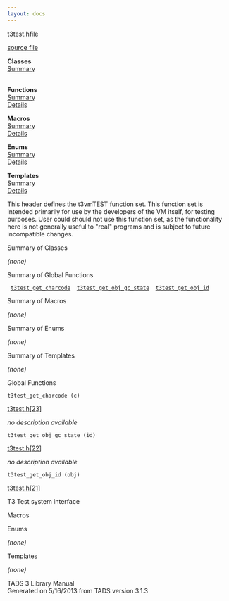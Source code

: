 ```yaml
---
layout: docs
---
```

<span class="title">t3test.h</span><span class="type">file</span>

[source file](../source/t3test.h.html)

**Classes**  
[Summary](#_ClassSummary_)  
 

**Functions**  
[Summary](#_FunctionSummary_)  
[Details](#_Functions_)

**Macros**  
[Summary](#_MacroSummary_)  
[Details](#_Macros_)

**Enums**  
[Summary](#_EnumSummary_)  
[Details](#_Enums_)

**Templates**  
[Summary](#_TemplateSummary_)  
[Details](#_Templates_)

<div class="fdesc">

This header defines the t3vmTEST function set. This function set is
intended primarily for use by the developers of the VM itself, for
testing purposes. User could should not use this function set, as the
functionality here is not generally useful to "real" programs and is
subject to future incompatible changes.

</div>

<span id="_ClassSummary_"></span>

<div class="mjhd">

<span class="hdln">Summary of Classes</span>  

</div>

*(none)* <span id="FunctionSummary_"></span>

<div class="mjhd">

<span class="hdln">Summary of Global Functions</span>  

</div>

` `[`t3test_get_charcode`](#t3test_get_charcode)`  `[`t3test_get_obj_gc_state`](#t3test_get_obj_gc_state)`  `[`t3test_get_obj_id`](#t3test_get_obj_id)`  `

<span id="_MacroSummary_"></span>

<div class="mjhd">

<span class="hdln">Summary of Macros</span>  

</div>

*(none)* <span id="_EnumSummary_"></span>

<div class="mjhd">

<span class="hdln">Summary of Enums</span>  

</div>

*(none)* <span id="_TemplateSummary_"></span>

<div class="mjhd">

<span class="hdln">Summary of Templates</span>  

</div>

*(none)* <span id="_Functions_"></span>

<div class="mjhd">

<span class="hdln">Global Functions</span>  

</div>

<span id="t3test_get_charcode"></span>

`t3test_get_charcode (c)`

[t3test.h](../file/t3test.h.html)\[[23](../source/t3test.h.html#23)\]

<div class="desc">

*no description available*

</div>

<span id="t3test_get_obj_gc_state"></span>

`t3test_get_obj_gc_state (id)`

[t3test.h](../file/t3test.h.html)\[[22](../source/t3test.h.html#22)\]

<div class="desc">

*no description available*

</div>

<span id="t3test_get_obj_id"></span>

`t3test_get_obj_id (obj)`

[t3test.h](../file/t3test.h.html)\[[21](../source/t3test.h.html#21)\]

<div class="desc">

T3 Test system interface

</div>

<span id="_Macros_"></span>

<div class="mjhd">

<span class="hdln">Macros</span>  

</div>

<span id="_Enums_"></span>

<div class="mjhd">

<span class="hdln">Enums</span>  

</div>

*(none)* <span id="_Templates_"></span>

<div class="mjhd">

<span class="hdln">Templates</span>  

</div>

*(none)*

<div class="ftr">

TADS 3 Library Manual  
Generated on 5/16/2013 from TADS version 3.1.3

</div>
